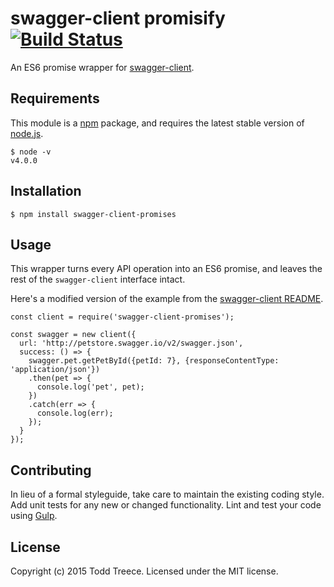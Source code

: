 # swagger-client promisify [![Build Status](https://travis-ci.org/toddtreece/swagger-client-promises.svg?branch=master)](https://travis-ci.org/toddtreece/swagger-client-promises)

An ES6 promise wrapper for [swagger-client](https://www.npmjs.com/package/swagger-client).

## Requirements

This module is a [npm](https://www.npmjs.org) package, and requires
the latest stable version of [node.js](https://nodejs.org).

```
$ node -v
v4.0.0
```

## Installation
```
$ npm install swagger-client-promises
```

## Usage
This wrapper turns every API operation into an ES6 promise, and leaves the rest
of the `swagger-client` interface intact.

Here's a modified version of the example from the [swagger-client README](https://github.com/swagger-api/swagger-js#calling-an-api-with-swagger--nodejs).
```
const client = require('swagger-client-promises');

const swagger = new client({
  url: 'http://petstore.swagger.io/v2/swagger.json',
  success: () => {
    swagger.pet.getPetById({petId: 7}, {responseContentType: 'application/json'})
    .then(pet => {
      console.log('pet', pet);
    })
    .catch(err => {
      console.log(err);
    });
  }
});
```

## Contributing
In lieu of a formal styleguide, take care to maintain the existing
coding style. Add unit tests for any new or changed functionality.
Lint and test your code using [Gulp](http://gulpjs.com/).

## License

Copyright (c) 2015 Todd Treece. Licensed under the MIT license.
